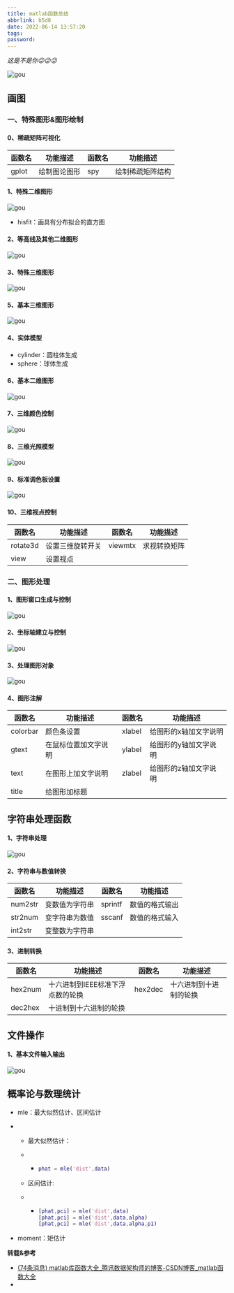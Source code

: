 ```yaml
---
title: matlab函数总结
abbrlink: b5d8
date: 2022-06-14 13:57:20
tags:
password:
---
```


*这是不是你😜😜😜*

![gou](http://blog.axieyun.top/img/69.png)



## 画图



### 一、特殊图形&图形绘制



#### 0、稀疏矩阵可视化

| 函数名 | 功能描述     | 函数名 | 功能描述         |
| ------ | ------------ | ------ | ---------------- |
| gplot  | 绘制图论图形 | spy    | 绘制稀疏矩阵结构 |



#### 1、特殊二维图形

![gou](http://blog.axieyun.top/img/70.png)

* hisfit：画具有分布拟合的直方图



#### 2、等高线及其他二维图形

![gou](http://blog.axieyun.top/img/71.png)



#### 3、特殊三维图形

![gou](http://blog.axieyun.top/img/72.png)



#### 5、基本三维图形

![gou](http://blog.axieyun.top/img/76.png)



#### 4、实体模型

* cylinder：圆柱体生成
* sphere：球体生成



#### 6、基本二维图形

![gou](http://blog.axieyun.top/img/77.png)



#### 7、三维颜色控制

![gou](http://blog.axieyun.top/img/78.png)



#### 8、三维光照模型

![gou](http://blog.axieyun.top/img/79.png)



#### 9、标准调色板设置

![gou](http://blog.axieyun.top/img/80.png)



#### 10、三维视点控制

| 函数名   | 功能描述         | 函数名  | 功能描述     |
| -------- | ---------------- | ------- | ------------ |
| rotate3d | 设置三维旋转开关 | viewmtx | 求视转换矩阵 |
| view     | 设置视点         |         |              |



### 二、图形处理



#### 1、图形窗口生成与控制

![gou](http://blog.axieyun.top/img/73.png)



#### 2、坐标轴建立与控制

![gou](http://blog.axieyun.top/img/74.png)



#### 3、处理图形对象

![gou](http://blog.axieyun.top/img/75.png)



#### 4、图形注解

| 函数名   | 功能描述             | 函数名 | 功能描述              |
| -------- | -------------------- | ------ | --------------------- |
| colorbar | 颜色条设置           | xlabel | 给图形的x轴加文字说明 |
| gtext    | 在鼠标位置加文字说明 | ylabel | 给图形的y轴加文字说明 |
| text     | 在图形上加文字说明   | zlabel | 给图形的z轴加文字说明 |
| title    | 给图形加标题         |        |                       |





## 字符串处理函数



#### 1、字符串处理

![gou](http://blog.axieyun.top/img/81.png)



#### 2、字符串与数值转换

| 函数名  | 功能描述       | 函数名  | 功能描述       |
| ------- | -------------- | ------- | -------------- |
| num2str | 变数值为字符串 | sprintf | 数值的格式输出 |
| str2num | 变字符串为数值 | sscanf  | 数值的格式输入 |
| int2str | 变整数为字符串 |         |                |

#### 3、进制转换

| 函数名  | 功能描述                         | 函数名  | 功能描述               |
| ------- | -------------------------------- | ------- | ---------------------- |
| hex2num | 十六进制到IEEE标准下浮点数的轮换 | hex2dec | 十六进制到十进制的轮换 |
| dec2hex | 十进制到十六进制的轮换           |         |                        |







## 文件操作



#### 1、基本文件输入输出

![gou](http://blog.axieyun.top/img/82.png)









## 概率论与数理统计





* mle：最大似然估计、区间估计

* * 最大似然估计：

  * * ~~~matlab
      phat = mle('dist',data)
      ~~~

  * 区间估计:

  * * ~~~matlab
      [phat,pci] = mle('dist',data)
      [phat,pci] = mle('dist',data,alpha)
      [phat,pci] = mle('dist',data,alpha,p1)
      ~~~

* moment：矩估计















**转载&参考**

* [(74条消息) matlab库函数大全_腾讯数据架构师的博客-CSDN博客_matlab函数大全](https://blog.csdn.net/luanpeng825485697/article/details/77510669)
* 
